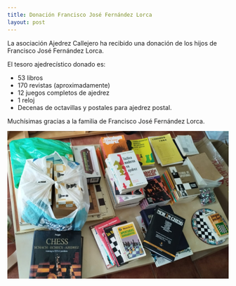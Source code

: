 ```yaml
---
title: Donación Francisco José Fernández Lorca 
layout: post
---
```

La asociación Ajedrez Callejero ha recibido una donación de los hijos 
de Francisco José Fernández Lorca.  

El tesoro ajedrecístico donado es:

- 53 libros
- 170 revistas (aproximadamente)
- 12 juegos completos de ajedrez
- 1 reloj
- Decenas de octavillas y postales para ajedrez postal.

Muchísimas gracias a la familia de Francisco José Fernández Lorca.

![](/images/2025-04-28-donacion.png)